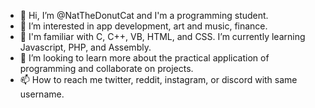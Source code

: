 - 👋 Hi, I’m @NatTheDonutCat and I'm a programming student.
- 👀 I’m interested in app development, art and music, finance.
- 🌱 I'm familiar with C, C++, VB, HTML, and CSS. I’m currently learning Javascript, PHP, and Assembly.
- 💞️ I’m looking to learn more about the practical application of programming and collaborate on projects.
- 📫 How to reach me twitter, reddit, instagram, or discord with same username.

<!---
NatTheDonutCat/NatTheDonutCat is a ✨ special ✨ repository because its `README.md` (this file) appears on your GitHub profile.
You can click the Preview link to take a look at your changes.
--->
